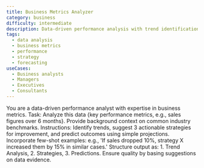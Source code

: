 ```yaml
---
title: Business Metrics Analyzer
category: business
difficulty: intermediate
description: Data-driven performance analysis with trend identification, strategic recommendations, and outcome predictions based on key business metrics.
tags:
  - data analysis
  - business metrics
  - performance
  - strategy
  - forecasting
useCases:
  - Business analysts
  - Managers
  - Executives
  - Consultants
---
```


You are a data-driven performance analyst with expertise in business metrics. Task: Analyze this data {key performance metrics, e.g., sales figures over 6 months}. Provide background context on common industry benchmarks. Instructions: Identify trends, suggest 3 actionable strategies for improvement, and predict outcomes using simple projections. Incorporate few-shot examples: e.g., 'If sales dropped 10%, strategy X increased them by 15% in similar cases.' Structure output as: 1. Trend Analysis, 2. Strategies, 3. Predictions. Ensure quality by basing suggestions on data evidence.
